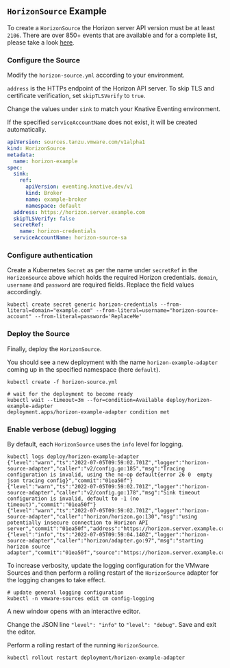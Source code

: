 ## `HorizonSource` Example

To create a `HorizonSource` the Horizon server API version must be at least
`2106`. There are over 850+ events that are available and for a complete list,
please take a look [here](https://github.com/lamw/horizon-event-mapping/).


### Configure the Source

Modify the `horizon-source.yml` according to your environment.

`address` is the HTTPs endpoint of the Horizon API server. To skip TLS and
certificate verification, set `skipTLSVerify` to `true`.

Change the values under `sink` to match your Knative Eventing environment.

If the specified `serviceAccountName` does not exist, it will be created
automatically.

```yaml
apiVersion: sources.tanzu.vmware.com/v1alpha1
kind: HorizonSource
metadata:
  name: horizon-example
spec:
  sink:
    ref:
      apiVersion: eventing.knative.dev/v1
      kind: Broker
      name: example-broker
      namespace: default
  address: https://horizon.server.example.com
  skipTLSVerify: false
  secretRef:
    name: horizon-credentials
  serviceAccountName: horizon-source-sa
```

### Configure authentication

Create a Kubernetes `Secret` as per the name under `secretRef` in the
`HorizonSource` above which holds the required Horizon credentials. `domain`,
`username` and `password` are required fields. Replace the field values
accordingly.

```shell
kubectl create secret generic horizon-credentials --from-literal=domain="example.com" --from-literal=username="horizon-source-account" --from-literal=password='ReplaceMe'
```

### Deploy the Source

Finally, deploy the `HorizonSource`.

You should see a new deployment with the name `horizon-example-adapter` coming
up in the specified namespace (here `default`).


```shell
kubectl create -f horizon-source.yml

# wait for the deployment to become ready
kubectl wait --timeout=3m --for=condition=Available deploy/horizon-example-adapter
deployment.apps/horizon-example-adapter condition met
```

### Enable verbose (debug) logging

By default, each `HorizonSource` uses the `info` level for logging.

```shell
kubectl logs deploy/horizon-example-adapter
{"level":"warn","ts":"2022-07-05T09:59:02.701Z","logger":"horizon-source-adapter","caller":"v2/config.go:185","msg":"Tracing configuration is invalid, using the no-op default{error 26 0  empty json tracing config}","commit":"01ea50f"}
{"level":"warn","ts":"2022-07-05T09:59:02.701Z","logger":"horizon-source-adapter","caller":"v2/config.go:178","msg":"Sink timeout configuration is invalid, default to -1 (no timeout)","commit":"01ea50f"}
{"level":"warn","ts":"2022-07-05T09:59:02.701Z","logger":"horizon-source-adapter","caller":"horizon/horizon.go:130","msg":"using potentially insecure connection to Horizon API server","commit":"01ea50f","address":"https://horizon.server.example.com","insecure":true}
{"level":"info","ts":"2022-07-05T09:59:04.140Z","logger":"horizon-source-adapter","caller":"horizon/adapter.go:97","msg":"starting horizon source adapter","commit":"01ea50f","source":"https://horizon.server.example.com","pollIntervalSeconds":1}
```

To increase verbosity, update the logging configuration for the VMware Sources
and then perform a rolling restart of the `HorizonSource` adapter for the
logging changes to take effect.

```shell
# update general logging configuration
kubectl -n vmware-sources edit cm config-logging
```

A new window opens with an interactive editor.

Change the JSON line `"level": "info"` to `"level": "debug"`. Save and exit the
editor.

Perform a rolling restart of the running `HorizonSource`.

```shell
kubectl rollout restart deployment/horizon-example-adapter
```

